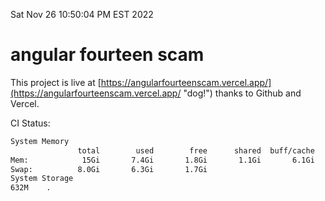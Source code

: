Sat Nov 26 10:50:04 PM EST 2022

# angular fourteen scam


This project is live at [https://angularfourteenscam.vercel.app/](https://angularfourteenscam.vercel.app/ "dog!") thanks to Github and Vercel.

CI Status: 

```bash
System Memory
               total        used        free      shared  buff/cache   available
Mem:            15Gi       7.4Gi       1.8Gi       1.1Gi       6.1Gi       6.5Gi
Swap:          8.0Gi       6.3Gi       1.7Gi
System Storage
632M	.
